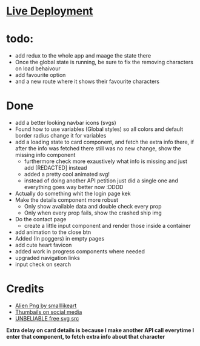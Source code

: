 # [Live Deployment](https://rick-morty-vite-react.vercel.app/)

# todo:
- add redux to the whole app and maage the state there
- Once the global state is running, be sure to fix the removing characters on load behaivour
- add favourite option
- and a new route where it shows their favourite characters



# Done
- add a better looking navbar icons (svgs)
- Found how to use variables (Global styles) so all colors and default border radius change it for variables
- add a loading state to card component, and fetch the extra info there, if after the info was fetched there still was no new change, show the missing info component
  - furthermore check more exaustively what info is missing and just add [REDACTED] instead
  - added a pretty cool animated svg!
  - instead of doing another API petition just did a single one and everything goes way better now :DDDD
- Actually do something whit the login page kek
- Make the details component more robust
  - Only show available data and double check every prop
  - Only when every prop fails, show the crashed ship img
- Do the contact page
  - create a little input component and render those inside a container 
- add animation to the close btn
- Added (In poggers) in empty pages
- add cute heart favicon
- added work in progress components where needed
- upgraded navigation links
- input check on search


# Credits
- [Alien Png by smalllikeart](https://www.flaticon.com/authors/smalllikeart)
- [Thumbails on social media](https://css-tricks.com/essential-meta-tags-social-media/)
- [UNBELIABLE free svg src](https://loading.io/)

**Extra delay on card details is because I make another API call everytime I enter that component, to fetch extra info about that character**

